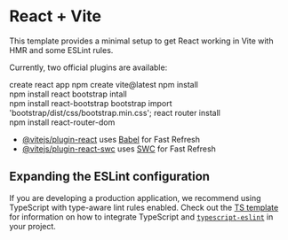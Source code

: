 # React + Vite

This template provides a minimal setup to get React working in Vite with HMR and some ESLint rules.

Currently, two official plugins are available:

create react app
     npm create vite@latest
npm install     
     npm install
react bootstrap intall     
     npm install react-bootstrap bootstrap
    import 'bootstrap/dist/css/bootstrap.min.css';
react router install    
    npm install react-router-dom




- [@vitejs/plugin-react](https://github.com/vitejs/vite-plugin-react/blob/main/packages/plugin-react) uses [Babel](https://babeljs.io/) for Fast Refresh
- [@vitejs/plugin-react-swc](https://github.com/vitejs/vite-plugin-react/blob/main/packages/plugin-react-swc) uses [SWC](https://swc.rs/) for Fast Refresh

## Expanding the ESLint configuration

If you are developing a production application, we recommend using TypeScript with type-aware lint rules enabled. Check out the [TS template](https://github.com/vitejs/vite/tree/main/packages/create-vite/template-react-ts) for information on how to integrate TypeScript and [`typescript-eslint`](https://typescript-eslint.io) in your project.
